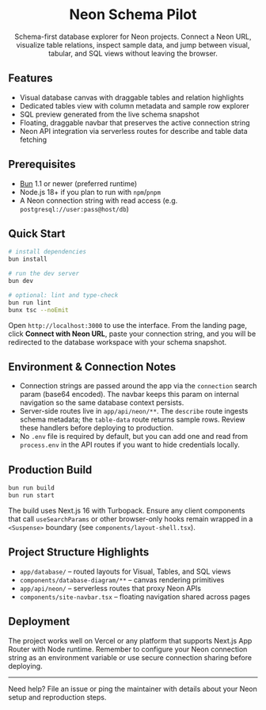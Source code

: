 <div align="center">

# Neon Schema Pilot

Schema-first database explorer for Neon projects. Connect a Neon URL, visualize table relations, inspect sample data, and jump between visual, tabular, and SQL views without leaving the browser.

</div>

## Features

- Visual database canvas with draggable tables and relation highlights
- Dedicated tables view with column metadata and sample row explorer
- SQL preview generated from the live schema snapshot
- Floating, draggable navbar that preserves the active connection string
- Neon API integration via serverless routes for describe and table data fetching

## Prerequisites

- [Bun](https://bun.sh/) 1.1 or newer (preferred runtime)
- Node.js 18+ if you plan to run with `npm`/`pnpm`
- A Neon connection string with read access (e.g. `postgresql://user:pass@host/db`)

## Quick Start

```bash
# install dependencies
bun install

# run the dev server
bun dev

# optional: lint and type-check
bun run lint
bunx tsc --noEmit
```

Open `http://localhost:3000` to use the interface. From the landing page, click **Connect with Neon URL**, paste your connection string, and you will be redirected to the database workspace with your schema snapshot.

## Environment & Connection Notes

- Connection strings are passed around the app via the `connection` search param (base64 encoded). The navbar keeps this param on internal navigation so the same database context persists.
- Server-side routes live in `app/api/neon/**`. The `describe` route ingests schema metadata; the `table-data` route returns sample rows. Review these handlers before deploying to production.
- No `.env` file is required by default, but you can add one and read from `process.env` in the API routes if you want to hide credentials locally.

## Production Build

```bash
bun run build
bun run start
```

The build uses Next.js 16 with Turbopack. Ensure any client components that call `useSearchParams` or other browser-only hooks remain wrapped in a `<Suspense>` boundary (see `components/layout-shell.tsx`).

## Project Structure Highlights

- `app/database/` – routed layouts for Visual, Tables, and SQL views
- `components/database-diagram/**` – canvas rendering primitives
- `app/api/neon/` – serverless routes that proxy Neon APIs
- `components/site-navbar.tsx` – floating navigation shared across pages

## Deployment

The project works well on Vercel or any platform that supports Next.js App Router with Node runtime. Remember to configure your Neon connection string as an environment variable or use secure connection sharing before deploying.

---

Need help? File an issue or ping the maintainer with details about your Neon setup and reproduction steps.
